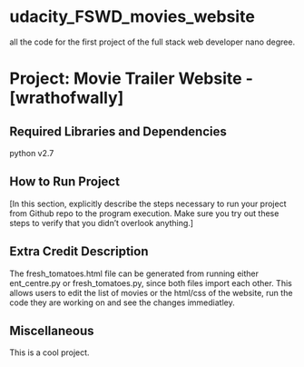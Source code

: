 # udacity_FSWD_movies_website
all the code for the first project of the full stack web developer nano degree. 

Project: Movie Trailer Website  - [wrathofwally]
================================

Required Libraries and Dependencies
-----------------------------------
python v2.7

How to Run Project
------------------
[In this section, explicitly describe the steps necessary to run your project from Github repo to the program execution. Make sure you try out these steps to verify that you didn’t overlook anything.]


Extra Credit Description
------------------------
The fresh_tomatoes.html file can be generated from running either ent_centre.py or fresh_tomatoes.py, since both files import each other. This allows users to edit the list of movies or the html/css of the website, run the code they are working on and see the changes immediatley.


Miscellaneous
-------------
This is a cool project.
